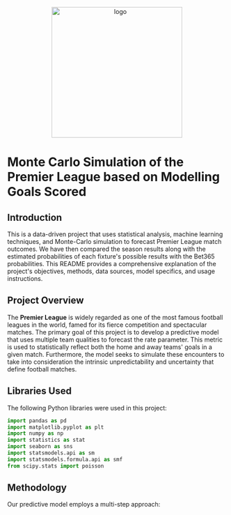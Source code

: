 <p align="center">
  <img width="300" src="https://thumbs.dreamstime.com/z/premier-league-20792019.jpg?w=576" alt="logo">
</p>

# Monte Carlo Simulation of the Premier League based on Modelling Goals Scored

## Introduction
This is a data-driven project that uses statistical analysis, machine learning techniques, and Monte-Carlo simulation to forecast Premier League match outcomes. We have then compared the season results along with the estimated probabilities of each fixture's possible results with the Bet365 probabilities. This README provides a comprehensive explanation of the project's objectives, methods, data sources, model specifics, and usage instructions.

## Project Overview

The **Premier League** is widely regarded as one of the most famous football leagues in the world, famed for its fierce competition and spectacular matches. The primary goal of this project is to develop a predictive model that uses multiple team qualities to forecast the rate parameter. This metric is used to statistically reflect both the home and away teams' goals in a given match. Furthermore, the model seeks to simulate these encounters to take into consideration the intrinsic unpredictability and uncertainty that define football matches.

## Libraries Used

The following Python libraries were used in this project:

```python
import pandas as pd
import matplotlib.pyplot as plt
import numpy as np
import statistics as stat
import seaborn as sns
import statsmodels.api as sm
import statsmodels.formula.api as smf
from scipy.stats import poisson
```

## Methodology

Our predictive model employs a multi-step approach:
